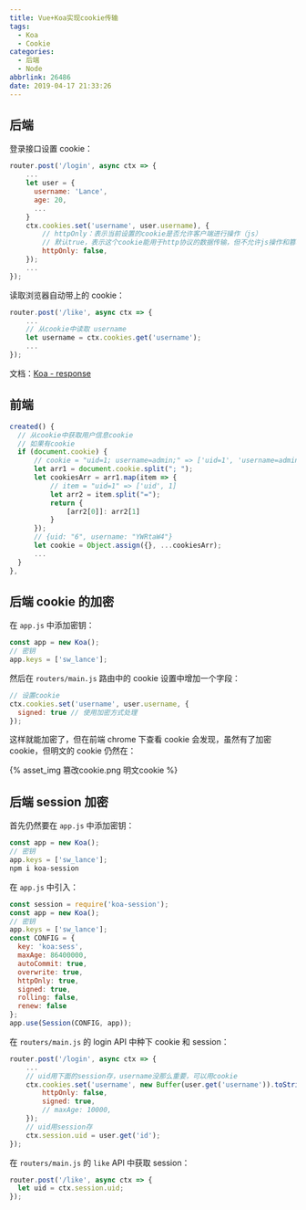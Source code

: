 ```yaml
---
title: Vue+Koa实现cookie传输
tags:
  - Koa
  - Cookie
categories:
  - 后端
  - Node
abbrlink: 26486
date: 2019-04-17 21:33:26
---
```


## 后端

登录接口设置 cookie：

```js
router.post('/login', async ctx => {
    ...
    let user = {
      username: 'Lance',
      age: 20,
      ...
    }
    ctx.cookies.set('username', user.username), {
        // httpOnly：表示当前设置的cookie是否允许客户端进行操作（js）
        // 默认true，表示这个cookie能用于http协议的数据传输，但不允许js操作和篡改
        httpOnly: false,
    });
    ...
});
```

<!-- more -->

读取浏览器自动带上的 cookie：

```js
router.post('/like', async ctx => {
    ...
    // 从cookie中读取 username
    let username = ctx.cookies.get('username');
    ...
});
```

文档：[Koa - response](https://koajs.com/#response)

## 前端

```js
created() {
  // 从cookie中获取用户信息cookie
  // 如果有cookie
  if (document.cookie) {
      // cookie = "uid=1; username=admin;" => ['uid=1', 'username=admin']
      let arr1 = document.cookie.split("; ");
      let cookiesArr = arr1.map(item => {
          // item = "uid=1" => ['uid', 1]
          let arr2 = item.split("=");
          return {
              [arr2[0]]: arr2[1]
          }
      });
      // {uid: "6", username: "YWRtaW4"}
      let cookie = Object.assign({}, ...cookiesArr);
      ...
  }
},
```

## 后端 cookie 的加密

在 `app.js` 中添加密钥：

```js
const app = new Koa();
// 密钥
app.keys = ['sw_lance'];
```

然后在 `routers/main.js` 路由中的 cookie 设置中增加一个字段：

```js
// 设置cookie
ctx.cookies.set('username', user.username, {
  signed: true // 使用加密方式处理
});
```

这样就能加密了，但在前端 chrome 下查看 cookie 会发现，虽然有了加密 cookie，但明文的 cookie 仍然在：

{% asset_img 篡改cookie.png 明文cookie %}

## 后端 session 加密

首先仍然要在 `app.js` 中添加密钥：

```js
const app = new Koa();
// 密钥
app.keys = ['sw_lance'];
npm i koa-session
```

在 `app.js` 中引入：

```js
const session = require('koa-session');
const app = new Koa();
// 密钥
app.keys = ['sw_lance'];
const CONFIG = {
  key: 'koa:sess',
  maxAge: 86400000,
  autoCommit: true,
  overwrite: true,
  httpOnly: true,
  signed: true,
  rolling: false,
  renew: false
};
app.use(Session(CONFIG, app));
```

在 `routers/main.js` 的 login API 中种下 cookie 和 session：

```js
router.post('/login', async ctx => {
    ...
    // uid用下面的session存，username没那么重要，可以用cookie
    ctx.cookies.set('username', new Buffer(user.get('username')).toString('base64'), {
        httpOnly: false,
        signed: true,
        // maxAge: 10000,
    });
    // uid用session存
    ctx.session.uid = user.get('id');
});
```

在 `routers/main.js` 的 `like` API 中获取 session：

```js
router.post('/like', async ctx => {
  let uid = ctx.session.uid;
});
```
